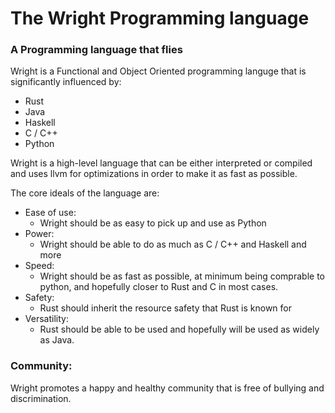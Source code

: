 # The Wright Programming language
### A Programming language that flies

Wright is a Functional and Object Oriented programming languge 
that is significantly influenced by:
* Rust
* Java
* Haskell
* C / C++
* Python

Wright is a high-level language that can be either interpreted 
or compiled and uses llvm for optimizations in order to make it as 
fast as possible. 

The core ideals of the language are:
* Ease of use:
    * Wright should be as easy to pick up and use as Python
* Power:
    * Wright should be able to do as much as C / C++ and Haskell and more
* Speed: 
    * Wright should be as fast as possible, at minimum being comprable to python, and hopefully closer to Rust and C in most cases.
* Safety:
    * Rust should inherit the resource safety that Rust is known for
* Versatility:
    * Rust should be able to be used and hopefully will be used as widely as Java.
    
    
### Community:
Wright promotes a happy and healthy community that is free of bullying and discrimination. 
